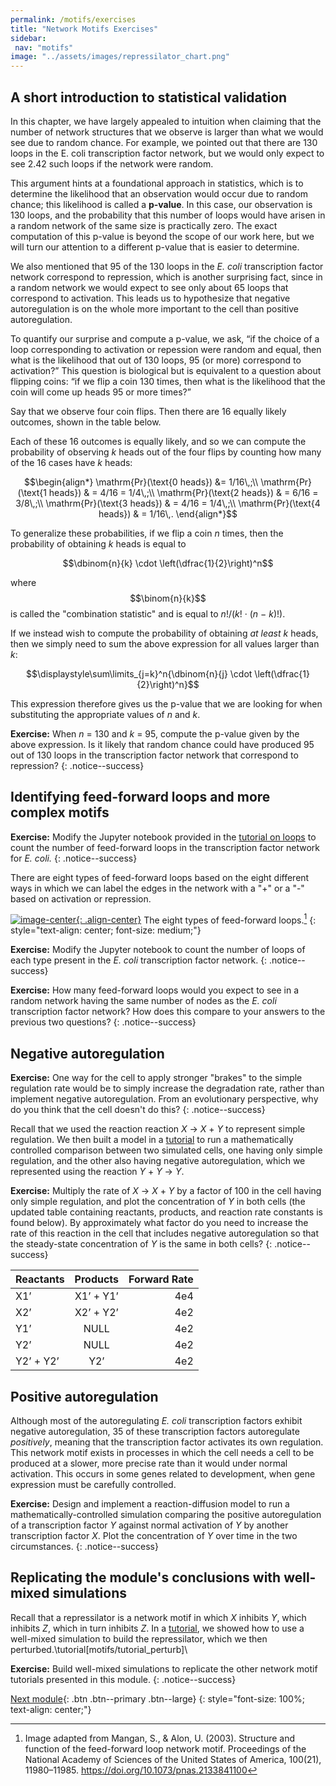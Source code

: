 ```yaml
---
permalink: /motifs/exercises
title: "Network Motifs Exercises"
sidebar:
 nav: "motifs"
image: "../assets/images/repressilator_chart.png"
---
```


## A short introduction to statistical validation

In this chapter, we have largely appealed to intuition when claiming that the number of network structures that we observe is larger than what we would see due to random chance. For example, we pointed out that there are 130 loops in the E. coli transcription factor network, but we would only expect to see 2.42 such loops if the network were random.

This argument hints at a foundational approach in statistics, which is to determine the likelihood that an observation would occur due to random chance; this likelihood is called a **p-value**. In this case, our observation is 130 loops, and the probability that this number of loops would have arisen in a random network of the same size is practically zero. The exact computation of this p-value is beyond the scope of our work here, but we will turn our attention to a different p-value that is easier to determine.

We also mentioned that 95 of the 130 loops in the *E. coli* transcription factor network correspond to repression, which is another surprising fact, since in a random network we would expect to see only about 65 loops that correspond to activation. This leads us to hypothesize that negative autoregulation is on the whole more important to the cell than positive autoregulation.

To quantify our surprise and compute a p-value, we ask, “if the choice of a loop corresponding to activation or repession were random and equal, then what is the likelihood that out of 130 loops, 95 (or more) correspond to activation?” This question is biological but is equivalent to a question about flipping coins: “if we flip a coin 130 times, then what is the likelihood that the coin will come up heads 95 or more times?”

Say that we observe four coin flips. Then there are 16 equally likely outcomes, shown in the table below.

Each of these 16 outcomes is equally likely, and so we can compute the probability of observing *k* heads out of the four flips by counting how many of the 16 cases have *k* heads:

$$\begin{align*}
\mathrm{Pr}(\text{0 heads}) &= 1/16\,;\\
\mathrm{Pr}(\text{1 heads}) & = 4/16 = 1/4\,;\\
\mathrm{Pr}(\text{2 heads}) & = 6/16 = 3/8\,;\\
\mathrm{Pr}(\text{3 heads}) & = 4/16 = 1/4\,;\\
\mathrm{Pr}(\text{4 heads}) & = 1/16\,.
\end{align*}$$

To generalize these probabilities, if we flip a coin *n* times, then the probability of obtaining *k* heads is equal to

$$\dbinom{n}{k} \cdot \left(\dfrac{1}{2}\right)^n$$

where $$\binom{n}{k}$$ is called the "combination statistic" and is equal to *n*!/(*k*! · (*n* − *k*)!).

If we instead wish to compute the probability of obtaining *at least* *k* heads, then we simply need to sum the above expression for all values larger than *k*:

$$\displaystyle\sum\limits_{j=k}^n{\dbinom{n}{j} \cdot \left(\dfrac{1}{2}\right)^n}$$

This expression therefore gives us the p-value that we are looking for when substituting the appropriate values of *n* and *k*.

**Exercise:** When *n* = 130 and *k* = 95, compute the p-value given by the above expression. Is it likely that random chance could have produced 95 out of 130 loops in the transcription factor network that correspond to repression?
{: .notice--success}

## Identifying feed-forward loops and more complex motifs

**Exercise:** Modify the Jupyter notebook provided in the [tutorial on loops](tutorial_loops) to count the number of feed-forward loops in the transcription factor network for *E. coli.*
{: .notice--success}

There are eight types of feed-forward loops based on the eight different ways in which we can label the edges in the network with a "+" or a "-" based on activation or repression.

[![image-center](../assets/images/600px/ffl_types.png){: .align-center}](../assets/images/ffl_types.png)
The eight types of feed-forward loops.[^ffl]
{: style="text-align: center; font-size: medium;"}

**Exercise:** Modify the Jupyter notebook to count the number of loops of each type present in the *E. coli* transcription factor network.
{: .notice--success}

**Exercise:** How many feed-forward loops would you expect to see in a random network having the same number of nodes as the *E. coli* transcription factor network? How does this compare to your answers to the previous two questions?
{: .notice--success}

## Negative autoregulation

**Exercise:** One way for the cell to apply stronger "brakes" to the simple regulation rate would be to simply increase the degradation rate, rather than implement negative autoregulation. From an evolutionary perspective, why do you think that the cell doesn't do this?
{: .notice--success}

Recall that we used the reaction reaction *X* → *X* + *Y* to represent simple regulation. We then built a model in a [tutorial](tutorial_nar_mathematically_controlled) to run a mathematically controlled comparison between two simulated cells, one having only simple regulation, and the other also having negative autoregulation, which we represented using the reaction *Y* + *Y* → *Y*.

**Exercise:** Multiply the rate of *X* → *X* + *Y* by a factor of 100 in the cell having only simple regulation, and plot the concentration of *Y* in both cells (the updated table containing reactants, products, and reaction rate constants is found below). By approximately what factor do you need to increase the rate of this reaction in the cell that includes negative autoregulation so that the steady-state concentration of *Y* is the same in both cells?
{: .notice--success}

| Reactants |Products|Forward Rate|
|:--------|:-------:|--------:|
| X1’  | X1’ + Y1’ | 4e4 |
| X2’  | X2’ + Y2’ | 4e2 |
| Y1’  | NULL | 4e2 |
| Y2’  | NULL | 4e2 |
|Y2’ + Y2’|Y2’|4e2|

## Positive autoregulation

Although most of the autoregulating *E. coli* transcription factors exhibit negative autoregulation, 35 of these transcription factors autoregulate *positively*, meaning that the transcription factor activates its own regulation. This network motif exists in processes in which the cell needs a cell to be produced at a slower, more precise rate than it would under normal activation. This occurs in some genes related to development, when gene expression must be carefully controlled.

**Exercise:** Design and implement a reaction-diffusion model to run a mathematically-controlled simulation comparing the positive autoregulation of a transcription factor *Y* against normal activation of *Y* by another transcription factor *X*. Plot the concentration of *Y* over time in the two circumstances.
{: .notice--success}

## Replicating the module's conclusions with well-mixed simulations

Recall that a repressilator is a network motif in which *X* inhibits *Y*, which inhibits *Z*, which in turn inhibits *Z*. In a [tutorial](tutorial_perturb), we showed how to use a well-mixed simulation to build the repressilator, which we then perturbed.\tutorial[motifs/tutorial_perturb]\\

**Exercise:** Build well-mixed simulations to replicate the other network motif tutorials presented in this module.
{: .notice--success}

[Next module](../chemotaxis/home){: .btn .btn--primary .btn--large}
{: style="font-size: 100%; text-align: center;"}

[^ffl]: Image adapted from Mangan, S., & Alon, U. (2003). Structure and function of the feed-forward loop network motif. Proceedings of the National Academy of Sciences of the United States of America, 100(21), 11980–11985. https://doi.org/10.1073/pnas.2133841100

[^oscillator]: Elowitz, M. B. & Leibler, S. A Synthetic Oscillatory Network of Transcriptional Regulators. Nature 403, 335-338 (2000).

[^scNetwork]: Lee, T. I., Rinaldi, N. J., Robert, F., Odom, D. T., Bar-Joseph, Z., Gerber, G. K., … Young, R. A. (2002). Transcriptional regulatory networks in Saccharomyces cerevisiae. Science, 298(5594), 799–804. https://doi.org/10.1126/science.1075090

